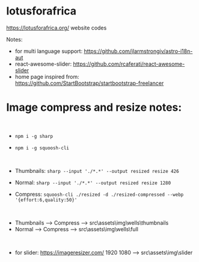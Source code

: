 # lotusforafrica

https://lotusforafrica.org/ website codes

Notes:

- for multi language support: https://github.com/jlarmstrongiv/astro-i18n-aut
- react-awesome-slider: https://github.com/rcaferati/react-awesome-slider
- home page inspired from: https://github.com/StartBootstrap/startbootstrap-freelancer

# Image compress and resize notes:

<br>

- `npm i -g sharp`

- `npm i -g squoosh-cli`

<br>

- Thumbnails: `sharp --input './*.*' --output resized resize 426`

- Normal: `sharp --input './*.*' --output resized resize 1280`

- Compress: `squoosh-cli ./resized -d ./resized-compressed --webp '{effort:6,quality:50}'`

<br>

- Thumbnails --> Compress --> src\assets\img\wells\thumbnails
- Normal --> Compress --> src\assets\img\wells\full

<br>

- for slider: https://imageresizer.com/ 1920 1080 --> src\assets\img\slider